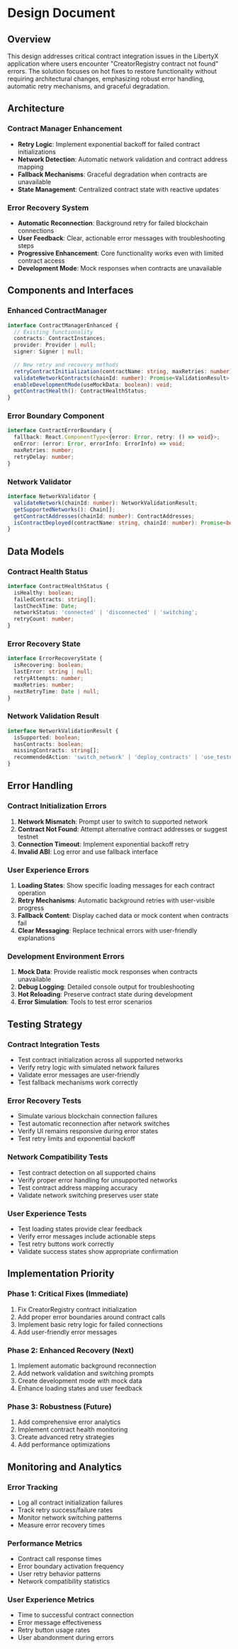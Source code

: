 # Design Document

## Overview

This design addresses critical contract integration issues in the LibertyX application where users encounter "CreatorRegistry contract not found" errors. The solution focuses on hot fixes to restore functionality without requiring architectural changes, emphasizing robust error handling, automatic retry mechanisms, and graceful degradation.

## Architecture

### Contract Manager Enhancement
- **Retry Logic**: Implement exponential backoff for failed contract initializations
- **Network Detection**: Automatic network validation and contract address mapping
- **Fallback Mechanisms**: Graceful degradation when contracts are unavailable
- **State Management**: Centralized contract state with reactive updates

### Error Recovery System
- **Automatic Reconnection**: Background retry for failed blockchain connections
- **User Feedback**: Clear, actionable error messages with troubleshooting steps
- **Progressive Enhancement**: Core functionality works even with limited contract access
- **Development Mode**: Mock responses when contracts are unavailable

## Components and Interfaces

### Enhanced ContractManager
```typescript
interface ContractManagerEnhanced {
  // Existing functionality
  contracts: ContractInstances;
  provider: Provider | null;
  signer: Signer | null;
  
  // New retry and recovery methods
  retryContractInitialization(contractName: string, maxRetries: number): Promise<boolean>;
  validateNetworkContracts(chainId: number): Promise<ValidationResult>;
  enableDevelopmentMode(useMockData: boolean): void;
  getContractHealth(): ContractHealthStatus;
}
```

### Error Boundary Component
```typescript
interface ContractErrorBoundary {
  fallback: React.ComponentType<{error: Error, retry: () => void}>;
  onError: (error: Error, errorInfo: ErrorInfo) => void;
  maxRetries: number;
  retryDelay: number;
}
```

### Network Validator
```typescript
interface NetworkValidator {
  validateNetwork(chainId: number): NetworkValidationResult;
  getSupportedNetworks(): Chain[];
  getContractAddresses(chainId: number): ContractAddresses;
  isContractDeployed(contractName: string, chainId: number): Promise<boolean>;
}
```

## Data Models

### Contract Health Status
```typescript
interface ContractHealthStatus {
  isHealthy: boolean;
  failedContracts: string[];
  lastCheckTime: Date;
  networkStatus: 'connected' | 'disconnected' | 'switching';
  retryCount: number;
}
```

### Error Recovery State
```typescript
interface ErrorRecoveryState {
  isRecovering: boolean;
  lastError: string | null;
  retryAttempts: number;
  maxRetries: number;
  nextRetryTime: Date | null;
}
```

### Network Validation Result
```typescript
interface NetworkValidationResult {
  isSupported: boolean;
  hasContracts: boolean;
  missingContracts: string[];
  recommendedAction: 'switch_network' | 'deploy_contracts' | 'use_testnet';
}
```

## Error Handling

### Contract Initialization Errors
1. **Network Mismatch**: Prompt user to switch to supported network
2. **Contract Not Found**: Attempt alternative contract addresses or suggest testnet
3. **Connection Timeout**: Implement exponential backoff retry
4. **Invalid ABI**: Log error and use fallback interface

### User Experience Errors
1. **Loading States**: Show specific loading messages for each contract operation
2. **Retry Mechanisms**: Automatic background retries with user-visible progress
3. **Fallback Content**: Display cached data or mock content when contracts fail
4. **Clear Messaging**: Replace technical errors with user-friendly explanations

### Development Environment Errors
1. **Mock Data**: Provide realistic mock responses when contracts unavailable
2. **Debug Logging**: Detailed console output for troubleshooting
3. **Hot Reloading**: Preserve contract state during development
4. **Error Simulation**: Tools to test error scenarios

## Testing Strategy

### Contract Integration Tests
- Test contract initialization across all supported networks
- Verify retry logic with simulated network failures
- Validate error messages are user-friendly
- Test fallback mechanisms work correctly

### Error Recovery Tests
- Simulate various blockchain connection failures
- Test automatic reconnection after network switches
- Verify UI remains responsive during error states
- Test retry limits and exponential backoff

### Network Compatibility Tests
- Test contract detection on all supported chains
- Verify proper error handling for unsupported networks
- Test contract address mapping accuracy
- Validate network switching preserves user state

### User Experience Tests
- Test loading states provide clear feedback
- Verify error messages include actionable steps
- Test retry buttons work correctly
- Validate success states show appropriate confirmation

## Implementation Priority

### Phase 1: Critical Fixes (Immediate)
1. Fix CreatorRegistry contract initialization
2. Add proper error boundaries around contract calls
3. Implement basic retry logic for failed connections
4. Add user-friendly error messages

### Phase 2: Enhanced Recovery (Next)
1. Implement automatic background reconnection
2. Add network validation and switching prompts
3. Create development mode with mock data
4. Enhance loading states and user feedback

### Phase 3: Robustness (Future)
1. Add comprehensive error analytics
2. Implement contract health monitoring
3. Create advanced retry strategies
4. Add performance optimizations

## Monitoring and Analytics

### Error Tracking
- Log all contract initialization failures
- Track retry success/failure rates
- Monitor network switching patterns
- Measure error recovery times

### Performance Metrics
- Contract call response times
- Error boundary activation frequency
- User retry behavior patterns
- Network compatibility statistics

### User Experience Metrics
- Time to successful contract connection
- Error message effectiveness
- Retry button usage rates
- User abandonment during errors